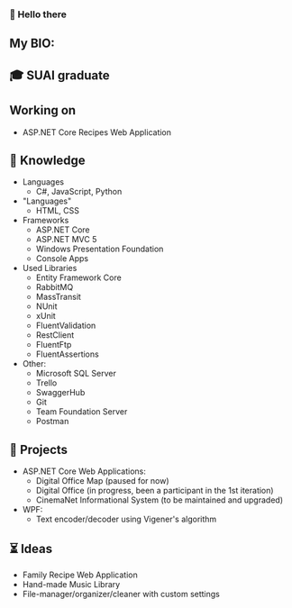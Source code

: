  ### 👋 Hello there

My BIO:
-

 :mortar_board: SUAI graduate 
 -
 
 Working on
 -
 - ASP.NET Core Recipes Web Application
 
 :scroll: Knowledge
 -
 - Languages
   - C#, JavaScript, Python
 - "Languages"
   - HTML, CSS
 - Frameworks
   - ASP.NET Core
   - ASP.NET MVC 5
   - Windows Presentation Foundation
   - Console Apps
 - Used Libraries
   - Entity Framework Core
   - RabbitMQ
   - MassTransit
   - NUnit
   - xUnit
   - FluentValidation
   - RestClient
   - FluentFtp
   - FluentAssertions
 - Other:
   - Microsoft SQL Server
   - Trello
   - SwaggerHub
   - Git
   - Team Foundation Server
   - Postman
   
 :hammer: Projects
 - 
 - ASP.NET Core Web Applications:
   - Digital Office Map (paused for now)
   - Digital Office (in progress, been a participant in the 1st iteration)
   - CinemaNet Informational System (to be maintained and upgraded)
 - WPF:
   - Text encoder/decoder using Vigener's algorithm
 
 :hourglass_flowing_sand: Ideas
 -
 - Family Recipe Web Application
 - Hand-made Music Library
 - File-manager/organizer/cleaner with custom settings

